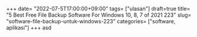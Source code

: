 +++
date= "2022-07-5T17:00:00+09:00"
tags= ["ulasan"]
draft=true
title= "5 Best Free File Backup Software For Windows 10, 8, 7 of 2021        223"
slug= "software-file-backup-untuk-windows-223"
categories= ["software, aplikasi"]
+++
asd
